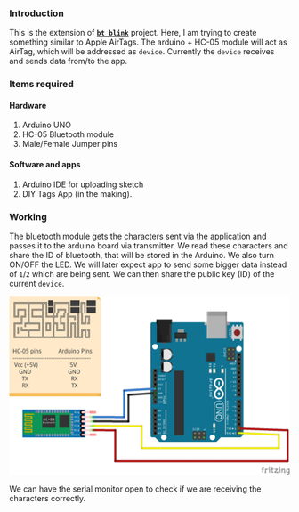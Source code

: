 ### Introduction
This is the extension of [__`bt_blink`__](../bt_blink/bt_blink.md) project. Here, I am trying to create something similar to Apple AirTags. The arduino + HC-05 module will act as AirTag, which will be addressed as `device`. Currently the `device` receives and sends data from/to the app.

### Items required

#### Hardware
1. Arduino UNO
2. HC-05 Bluetooth module
3. Male/Female Jumper pins

#### Software and apps
1. Arduino IDE for uploading sketch
2. DIY Tags App (in the making).

### Working
The bluetooth module gets the characters sent via the application and passes it to the arduino board via transmitter. We read these characters and share the ID of bluetooth, that will be stored in the Arduino. We also turn ON/OFF the LED. We will later expect app to send some bigger data instead of `1`/`2` which are being sent. We can then share the public key (ID) of the current `device`.

![Schematics](../../images/bt/bt_blink_bb.jpg)

We can have the serial monitor open to check if we are receiving the characters correctly.
